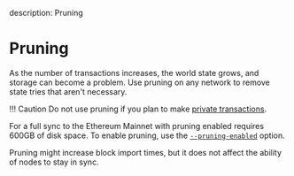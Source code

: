description: Pruning
<!--- END of page meta data -->

# Pruning

As the number of transactions increases, the world state grows, and storage can become a problem. Use pruning on any network to remove state tries that aren't necessary.

!!! Caution
    Do not use pruning if you plan to make [private transactions](Privacy/Privacy-Overview.md).

For a full sync to the Ethereum Mainnet with pruning enabled requires 600GB of disk space. To enable pruning, use the [`--pruning-enabled`](../Reference/CLI/CLI-Syntax.md#pruning-enabled) option.

Pruning might increase block import times, but it does not affect the ability of nodes to stay in sync.